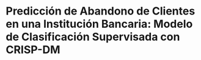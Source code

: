 # Predicción de Abandono de Clientes en una Institución Bancaria: Modelo de Clasificación Supervisada con CRISP-DM 

